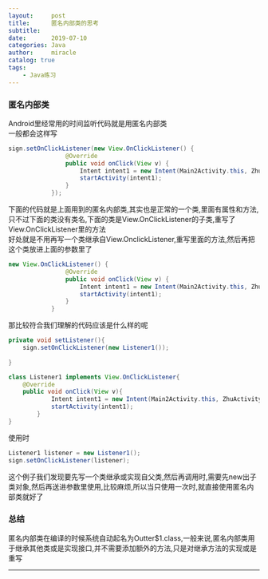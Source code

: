 ```yaml
---
layout:     post
title:      匿名内部类的思考
subtitle:   
date:       2019-07-10
categories: Java
author:     miracle
catalog: true
tags:
    - Java练习
---
```


### 匿名内部类

Android里经常用的时间监听代码就是用匿名内部类  
一般都会这样写 

```java
sign.setOnClickListener(new View.OnClickListener() {
                @Override
                public void onClick(View v) {
                    Intent intent1 = new Intent(Main2Activity.this, ZhuActivity.class);
                    startActivity(intent1);
                }
            });
```


下面的代码就是上面用到的匿名内部类,其实也是正常的一个类,里面有属性和方法,只不过下面的类没有类名,下面的类是View.OnClickListener的子类,重写了View.OnClickListener里的方法  
好处就是不用再写一个类继承自View.OnclickListener,重写里面的方法,然后再把这个类放进上面的参数里了

```java
new View.OnClickListener() {
                @Override
                public void onClick(View v) {
                    Intent intent1 = new Intent(Main2Activity.this, ZhuActivity.class);
                    startActivity(intent1);
                }
            }
```

那比较符合我们理解的代码应该是什么样的呢

```java
private void setListener(){
	sign.setOnClickListener(new Listener1());
	
}
```

```java
class Listener1 implements View.OnClickListener{
	@Override
	public void onClick(View v){
			Intent intent1 = new Intent(Main2Activity.this, ZhuActivity.class);
            startActivity(intent1);
		}
}

```
使用时

```java
Listener1 listener = new Listener1();
sign.setOnClickListener(listener);

```

这个例子我们发现要先写一个类继承或实现自父类,然后再调用时,需要先new出子类对象,然后再送进参数里使用,比较麻烦,所以当只使用一次时,就直接使用匿名内部类就好了


### 总结

匿名内部类在编译的时候系统自动起名为Outter$1.class,一般来说,匿名内部类用于继承其他类或是实现接口,并不需要添加额外的方法,只是对继承方法的实现或是重写


---

